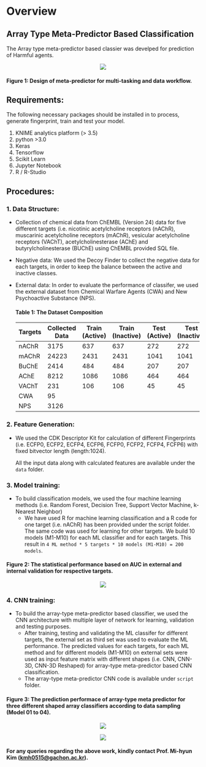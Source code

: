 # Overview
## Array Type Meta-Predictor Based Classification

The Array type meta-predictor based classier was develped for prediction of Harmful agents.

<p align="center">
  <img src="https://user-images.githubusercontent.com/86823471/165199292-b97e61b8-2b5f-4230-91cb-1f8204e96ef3.png"/>
</p>

#### Figure 1: Design of meta-predictor for multi-tasking and data workflow.

## Requirements:

The following necessary packages should be installed in to process, generate fingerprint, train and test your model.

1. KNIME analytics platform (> 3.5)
2. python >3.0
3. Keras
4. Tensorflow
5. Scikit Learn
6. Jupyter Notebook
7. R / R-Studio

## Procedures:
### 1. Data Structure:
- Collection of chemical data from ChEMBL (Version 24) data for five different targets (i.e. nicotinic acetylcholine receptors (nAChR), muscarinic acetylcholine receptors (mAChR), vesicular acetylcholine receptors (VAChT), acetylcholinesterase (AChE) and butyrylcholinesterase (BUChE) using ChEMBL provided SQL file.
- Negative data: We used the Decoy Finder to collect the negative data for each targets, in order to keep the balance between the active and inactive classes.
- External data: In order to evaluate the performance of classifer, we used the external dataset from Chemical Warfare Agents (CWA) and New Psychoactive Substance (NPS).

    #### Table 1: The Dataset Composition
    | Targets       |   Collected Data  | Train (Active) | Train (Inactive)| Test (Active) | Test (Inactive) | Total |
    |---------------|------------------ |----------|---------|--------|----------|--------|
    |   nAChR       |       3175        |   637   |   637   |   272  |  272     |  1818  |
    |   mAChR       |       24223       |   2431  |   2431  |   1041 |  1041    |  6944  |
    |   BuChE       |       2414        |   484   |   484   |   207  |  207     |  1382  |
    |   AChE        |       8212        |   1086  |   1086  |   464  |  464     |  3098  |
    |   VAChT       |       231         |   106   |   106   |   45   |  45      |  302   |
    |   CWA         |       95          |         |         |        |          |  95    |
    |   NPS         |       3126        |         |         |        |          |  3126  |

### 2. Feature Generation: 
- We used the CDK Descriptor Kit for calculation of different Fingerprints (i.e. ECFP0, ECFP2, ECFP4, ECFP6, FCFP0, FCFP2, FCFP4, FCFP6) with fixed bitvector length (length:1024).
    
    All the input data along with calculated features are available under the `data` folder.
### 3. Model training:
- To build classification models, we used the four machine learning methods (i.e. Random Forest, Decision Tree, Support Vector Machine, k-Nearest Neighbor)
    - We have used R for machine learning classification and a R code for one target (i.e. nAChR) has been provided under the script folder. The same code was used for learning for other targets. We build 10 models (M1-M10) for each ML classifier and for each targets. This result in `4 ML method * 5 targets * 10 models (M1-M10) = 200 models`.

#### Figure 2: The statistical performance based on AUC in external and internal validation for respective targets.
<p align="center">
  <img src="https://user-images.githubusercontent.com/86823471/165680587-b0c3f663-2ae3-4779-9f8d-d18d3cf7fc1d.png"/></p>
    
### 4. CNN training:
- To build the array-type meta-predictor based classifier, we used the CNN architecture with multiple layer of network for learning, validation and testing purposes.
    - After training, testing and validating the ML classifer for different targets, the external set as third set was used to evaluate the ML performance. The predicted values for each targets, for each ML method and for different models (M1-M10) on external sets were used as input feature matrix with different shapes (i.e. CNN, CNN-3D, CNN-3D Reshaped) for array-type meta-predictor based CNN classification.
    - The array-type meta-predictor CNN code is available under `script` folder.

#### Figure 3: The prediction performace of array-type meta predictor for three different shaped array classifiers according to data sampling (Model 01 to 04).
<p align="center">
  <img src="https://user-images.githubusercontent.com/86823471/165679710-d478a41f-4251-4565-bee7-f32d175878f1.png"/>
</p>
<p align="center">
  <img src="https://user-images.githubusercontent.com/86823471/165679738-95cf9b97-6f72-45bd-a475-90b785cb454d.png"/>
</p>

#### For any queries regarding the above work, kindly contact Prof. Mi-hyun Kim (kmh0515@gachon.ac.kr).
